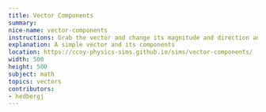 ```yaml
---
title: Vector Components
summary:
nice-name: vector-components
instructions: Grab the vector and change its magnitude and direction and observe how the components change.
explanation: A simple vector and its components
location: https://ccny-physics-sims.github.io/sims/vector-components/
width: 500
height: 500
subject: math
topics: vectors
contributors:
- hedbergj
---
```

